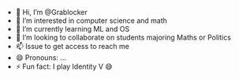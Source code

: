 - 👋 Hi, I’m @Grablocker
- 👀 I’m interested in computer science and math
- 🌱 I’m currently learning ML and OS
- 💞️ I’m looking to collaborate on students majoring Maths or Politics
- 📫 Issue to get access to reach me
- 😄 Pronouns: ...
- ⚡ Fun fact: I play Identity V 😅

<!---
Grablocker/Grablocker is a ✨ special ✨ repository because its `README.md` (this file) appears on your GitHub profile.
You can click the Preview link to take a look at your changes.
--->
